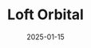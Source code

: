 ---  
layout: startup_page  
title: "Loft Orbital"  
id: "loftorbital.com"  
permalink: "/loftorbitalloftorbital.com01152025/"  
website: "https://www.loftorbital.com/"  
funding_round: "Series C"  
funding_amount: "$170M"  
investors: "Tikehau Capital, Axial Partners, Bpifrance, Foundation Capital, Temasek, Uncork Capital"  
about: "Loft Orbital provides a space infrastructure service that simplifies the deployment and operation of missions in space for organizations. They handle the process of deploying and operating customer missions, purchasing standard satellites and outfitting them with customer payloads. This eliminates the need for customers to manage their own hardware and ground segment networks."  
markets: "Aerospace, Space Infrastructure, AI, Satellite Communication, Space Travel"  
hq: "San Francisco, California, United States"  
founded_year: "2017"  
linkedin: "https://www.linkedin.com/company/loft-orbital"  
twitter: "https://twitter.com/loftorbital"  
instagram: ""  
facebook: "https://www.facebook.com/loftorbital/"  
crunchbase: "https://www.crunchbase.com/organization/loft-orbital-solutions-inc"  
pitchbook: ""  

date_display: "15-Jan-2025"  
date: "2025-01-15"

# SEO Optimization  
meta_title: "Loft Orbital - Series C Funding ($170M)"  
meta_description: "Loft Orbital, Loft Orbital provides a space infrastructure service that simplifies the deployment and operation of missions in space for organizations. They handle ..."  
meta_keywords: "Loft Orbital, Aerospace, Space Infrastructure, AI, Satellite Communication, Space Travel, Series C funding"  
canonical_url: "https://startup.projectstartups.com/loftorbitalloftorbital.com01152025/"  
---